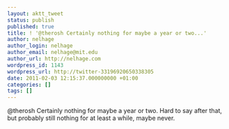 ```yaml
---
layout: aktt_tweet
status: publish
published: true
title: ! '@therosh Certainly nothing for maybe a year or two...'
author: nelhage
author_login: nelhage
author_email: nelhage@mit.edu
author_url: http://nelhage.com
wordpress_id: 1143
wordpress_url: http://twitter-33196920650338305
date: 2011-02-03 12:15:37.000000000 +01:00
categories: []
tags: []
---
```

@therosh Certainly nothing for maybe a year or two. Hard to say after that, but probably still nothing for at least a while, maybe never.
